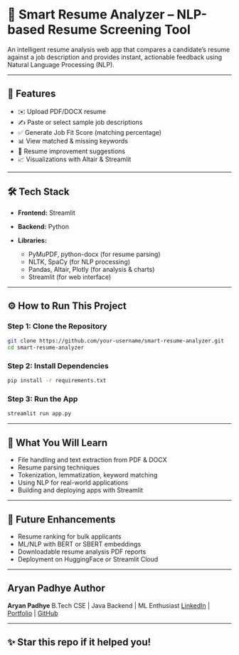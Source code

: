 # 📌 Smart Resume Analyzer – NLP-based Resume Screening Tool

An intelligent resume analysis web app that compares a candidate’s resume against a job description and provides instant, actionable feedback using Natural Language Processing (NLP).

---

## 🚀 Features

* ✉️ Upload PDF/DOCX resume
* ✍️ Paste or select sample job descriptions
* ✅ Generate Job Fit Score (matching percentage)
* 📊 View matched & missing keywords
* 🧰 Resume improvement suggestions
* 📈 Visualizations with Altair & Streamlit

---

## 🛠️ Tech Stack

* **Frontend:** Streamlit
* **Backend:** Python
* **Libraries:**

  * PyMuPDF, python-docx (for resume parsing)
  * NLTK, SpaCy (for NLP processing)
  * Pandas, Altair, Plotly (for analysis & charts)
  * Streamlit (for web interface)

---

## ⚙️ How to Run This Project

### Step 1: Clone the Repository

```bash
git clone https://github.com/your-username/smart-resume-analyzer.git
cd smart-resume-analyzer
```

### Step 2: Install Dependencies

```bash
pip install -r requirements.txt
```

### Step 3: Run the App

```bash
streamlit run app.py
```

---

## 🧠 What You Will Learn

* File handling and text extraction from PDF & DOCX
* Resume parsing techniques
* Tokenization, lemmatization, keyword matching
* Using NLP for real-world applications
* Building and deploying apps with Streamlit

---

## 🚀 Future Enhancements

* Resume ranking for bulk applicants
* ML/NLP with BERT or SBERT embeddings
* Downloadable resume analysis PDF reports
* Deployment on HuggingFace or Streamlit Cloud

---

## Aryan Padhye Author

**Aryan Padhye**
B.Tech CSE | Java Backend | ML Enthusiast
[LinkedIn](#) | [Portfolio](#) | [GitHub](https://github.com/AryanP12)

---

## ✨ Star this repo if it helped you!
